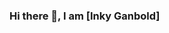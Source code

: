 ### Hi there 👋, I am [Inky Ganbold]
<!-- Add additional sections, personal information, and customization as desired -->
